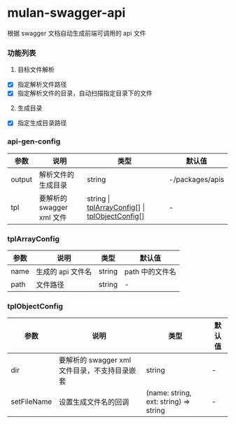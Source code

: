 # mulan-swagger-api

根据 swagger 文档自动生成前端可调用的 api 文件

### 功能列表

1. 目标文件解析

- [x] 指定解析文件路径
- [x] 指定解析文件的目录，自动扫描指定目录下的文件

2. 生成目录

- [x] 指定生成目录路径

### api-gen-config

| 参数   | 说明                      | 类型                                                                                           | 默认值          |
| ------ | ------------------------- | ---------------------------------------------------------------------------------------------- | --------------- |
| output | 解析文件的生成目录        | string                                                                                         | -/packages/apis |
| tpl    | 要解析的 swagger xml 文件 | string &#124; [tplArrayConfig](#tplArrayConfig)[] &#124; [tplObjectConfig](#tplObjectConfig)[] | -               |

### tplArrayConfig

| 参数 | 说明              | 类型   | 默认值          |
| ---- | ----------------- | ------ | --------------- |
| name | 生成的 api 文件名 | string | path 中的文件名 |
| path | 文件路径          | string | -               |

### tplObjectConfig

| 参数        | 说明                                          | 类型                                  | 默认值 |
| ----------- | --------------------------------------------- | ------------------------------------- | ------ |
| dir         | 要解析的 swagger xml 文件目录，不支持目录嵌套 | string                                | -      |
| setFileName | 设置生成文件名的回调                          | (name: string, ext: string) => string | -      |
